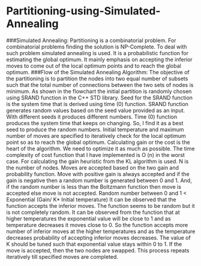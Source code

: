# Partitioning-using-Simulated-Annealing
###Simulated Annealing:
Partitioning is a combinatorial problem. For combinatorial problems finding the solution is NP-Complete. To deal with such problem simulated annealing is used. It is a probabilistic function for estimating the global optimum. It mainly emphasis on accepting the inferior moves to come out of the local optimum points and to reach the global optimum.
###Flow of the Simulated Annealing Algorithm:
The objective of the partitioning is to partition the nodes into two equal number of subsets such that the total number of connections between the two sets of nodes is minimum.
As shown in the flowchart the initial partition is randomly chosen using SRAND function in the C++ STD library. Seed for the SRAND function is the system time that is derived using time (0) function. SRAND function generates random values based on the seed value provided as an input. With different seeds it produces different numbers. Time (0) function produces the system time that keeps on changing. So, I find it as a best seed to produce the random numbers.
Initial temperature and maximum number of moves are specified to iteratively check for the local optimum point so as to reach the global optimum.
Calculating gain or the cost is the heart of the algorithm. We need to optimize it as much as possible. The time complexity of cost function that I have implemented is O (n) in the worst case. For calculating the gain heuristic from the KL algorithm is used. N is the number of nodes.
Moves are accepted based on the two gain and probability function. Move with positive gain is always accepted and if the gain is negative then a random number is generated between 0 and 1. And, if the random number is less than the Boltzmann function then move is accepted else move is not accepted.
Random number between 0 and 1 < Exponential (Gain/ K* Initial temperature)
It can be observed that the function accepts the inferior moves. The function seems to be random but it is not completely random. It can be observed from the function that at higher temperatures the exponential value will be close to 1 and as temperature decreases it moves close to 0. So the function accepts more number of inferior moves at the higher temperatures and as the temperature decreases probability of accepting inferior moves decreases. The value of K should be tuned such that exponential value stays within 0 to 1.
If the move is accepted, then the two nodes are swapped.
This process repeats iteratively till specified moves are completed.
